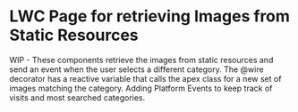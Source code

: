 # LWC Page for retrieving Images from Static Resources

WIP - These components retrieve the images from static resources and send an event when the user selects a different category.
The @wire decorator has a reactive variable that calls the apex class for a new set of images matching the category.
Adding Platform Events to keep track of visits and most searched categories.
